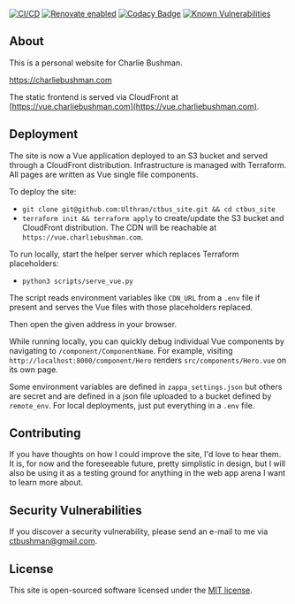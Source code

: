 [![CI/CD](https://github.com/Ulthran/ctbus_site/actions/workflows/main.yml/badge.svg)](https://github.com/Ulthran/ctbus_site/actions/workflows/main.yml)
[![Renovate enabled](https://img.shields.io/badge/renovate-enabled-brightgreen.svg)](https://www.mend.io/renovate/)
[![Codacy Badge](https://app.codacy.com/project/badge/Grade/07edb64af1c544439190dff82571e7a5)](https://app.codacy.com/gh/Ulthran/ctbus_site/dashboard?utm_source=gh&utm_medium=referral&utm_content=&utm_campaign=Badge_grade)
[![Known Vulnerabilities](https://snyk.io/test/github/Ulthran/ctbus_site/badge.svg)](https://snyk.io/test/github/Ulthran/ctbus_site)

## About

This is a personal website for Charlie Bushman.

https://charliebushman.com

The static frontend is served via CloudFront at [https://vue.charliebushman.com](https://vue.charliebushman.com).

## Deployment

The site is now a Vue application deployed to an S3 bucket and served through a
CloudFront distribution. Infrastructure is managed with Terraform. All pages are
written as Vue single file components.

To deploy the site:

- `git clone git@github.com:Ulthran/ctbus_site.git && cd ctbus_site`
- `terraform init && terraform apply` to create/update the S3 bucket and
  CloudFront distribution. The CDN will be
  reachable at `https://vue.charliebushman.com`.

To run locally, start the helper server which replaces Terraform placeholders:

- `python3 scripts/serve_vue.py`

The script reads environment variables like `CDN_URL` from a `.env` file if
present and serves the Vue files with those placeholders replaced.

Then open the given address in your browser.

While running locally, you can quickly debug individual Vue components by
navigating to `/component/ComponentName`. For example, visiting
`http://localhost:8000/component/Hero` renders `src/components/Hero.vue` on its
own page.

Some environment variables are defined in `zappa_settings.json` but others are secret and are defined in a json file uploaded to a bucket defined by `remote_env`. For local deployments, just put everything in a `.env` file.

## Contributing

If you have thoughts on how I could improve the site, I'd love to hear them. It is, for now and the foreseeable future, pretty simplistic in design, but I will also be using it as a testing ground for anything in the web app arena I want to learn more about.

## Security Vulnerabilities

If you discover a security vulnerability, please send an e-mail to me via [ctbushman@gmail.com](mailto:ctbushman@gmail.com).

## License

This site is open-sourced software licensed under the [MIT license](https://opensource.org/licenses/MIT).
